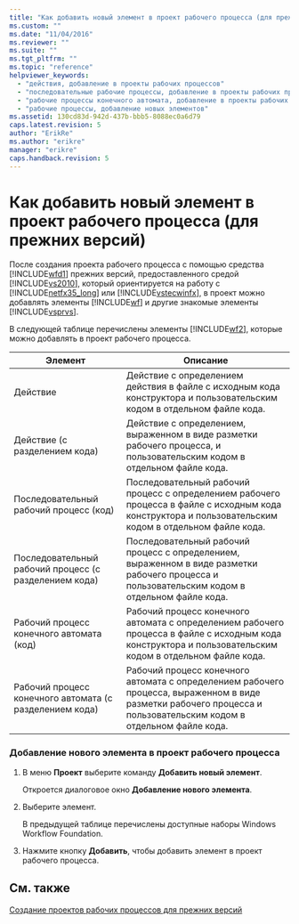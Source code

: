 ```yaml
---
title: "Как добавить новый элемент в проект рабочего процесса (для прежних версий) | Microsoft Docs"
ms.custom: ""
ms.date: "11/04/2016"
ms.reviewer: ""
ms.suite: ""
ms.tgt_pltfrm: ""
ms.topic: "reference"
helpviewer_keywords: 
  - "действия, добавление в проекты рабочих процессов"
  - "последовательные рабочие процессы, добавление в проекты рабочих процессов"
  - "рабочие процессы конечного автомата, добавление в проекты рабочих процессов"
  - "рабочие процессы, добавление новых элементов"
ms.assetid: 130cd83d-942d-437b-bbb5-8088ec0a6d79
caps.latest.revision: 5
author: "ErikRe"
ms.author: "erikre"
manager: "erikre"
caps.handback.revision: 5
---
```

# Как добавить новый элемент в проект рабочего процесса (для прежних версий)
После создания проекта рабочего процесса с помощью средства [!INCLUDE[wfd1](../workflow-designer/includes/wfd1_md.md)] прежних версий, предоставленного средой [!INCLUDE[vs2010](../modeling/includes/vs2010_md.md)], который ориентируется на работу с [!INCLUDE[netfx35_long](../workflow-designer/includes/netfx35_long_md.md)] или [!INCLUDE[vstecwinfx](../workflow-designer/includes/vstecwinfx_md.md)], в проект можно добавлять элементы [!INCLUDE[wf](../workflow-designer/includes/wf_md.md)] и другие знакомые элементы [!INCLUDE[vsprvs](../code-quality/includes/vsprvs_md.md)].  
  
 В следующей таблице перечислены элементы [!INCLUDE[wf2](../workflow-designer/includes/wf2_md.md)], которые можно добавлять в проект рабочего процесса.  
  
|Элемент|Описание|  
|-------------|--------------|  
|Действие|Действие с определением действия в файле с исходным кода конструктора и пользовательским кодом в отдельном файле кода.|  
|Действие \(с разделением кода\)|Действие с определением, выраженном в виде разметки рабочего процесса, и пользовательским кодом в отдельном файле кода.|  
|Последовательный рабочий процесс \(код\)|Последовательный рабочий процесс с определением рабочего процесса в файле с исходным кода конструктора и пользовательским кодом в отдельном файле кода.|  
|Последовательный рабочий процесс \(с разделением кода\)|Последовательный рабочий процесс с определением, выраженном в виде разметки рабочего процесса и пользовательским кодом в отдельном файле кода.|  
|Рабочий процесс конечного автомата \(код\)|Рабочий процесс конечного автомата с определением рабочего процесса в файле с исходным кода конструктора и пользовательским кодом в отдельном файле кода.|  
|Рабочий процесс конечного автомата \(с разделением кода\)|Рабочий процесс конечного автомата с определением рабочего процесса, выраженном в виде разметки рабочего процесса и пользовательским кодом в отдельном файле кода.|  
  
### Добавление нового элемента в проект рабочего процесса  
  
1.  В меню **Проект** выберите команду **Добавить новый элемент**.  
  
     Откроется диалоговое окно **Добавление нового элемента**.  
  
2.  Выберите элемент.  
  
     В предыдущей таблице перечислены доступные наборы Windows Workflow Foundation.  
  
3.  Нажмите кнопку **Добавить**, чтобы добавить элемент в проект рабочего процесса.  
  
## См. также  
 [Создание проектов рабочих процессов для прежних версий](../workflow-designer/creating-legacy-workflow-projects.md)